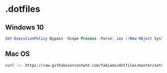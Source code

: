 # .dotfiles

## Windows 10

```powershell
Set-ExecutionPolicy Bypass -Scope Process -Force; iex ((New-Object System.Net.WebClient).DownloadString("https://raw.githubusercontent.com/fabiano/dotfiles/master/setup-new-machine.ps1"))
```

## Mac OS

```bash
curl -o- https://raw.githubusercontent.com/fabiano/dotfiles/master/setup-new-machine.sh | bash
```
